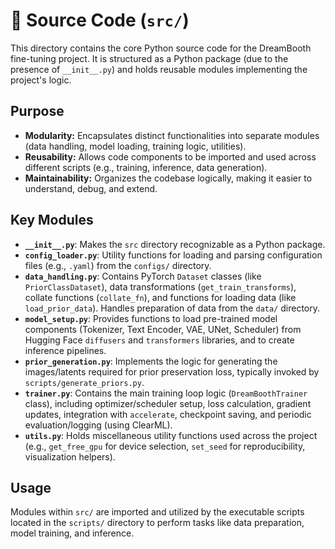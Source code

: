 # 🐍 Source Code (`src/`)

This directory contains the core Python source code for the DreamBooth fine-tuning project. It is structured as a Python package (due to the presence of `__init__.py`) and holds reusable modules implementing the project's logic.

## Purpose

-   **Modularity:** Encapsulates distinct functionalities into separate modules (data handling, model loading, training logic, utilities).
-   **Reusability:** Allows code components to be imported and used across different scripts (e.g., training, inference, data generation).
-   **Maintainability:** Organizes the codebase logically, making it easier to understand, debug, and extend.

## Key Modules

-   **`__init__.py`**: Makes the `src` directory recognizable as a Python package.
-   **`config_loader.py`**: Utility functions for loading and parsing configuration files (e.g., `.yaml`) from the `configs/` directory.
-   **`data_handling.py`**: Contains PyTorch `Dataset` classes (like `PriorClassDataset`), data transformations (`get_train_transforms`), collate functions (`collate_fn`), and functions for loading data (like `load_prior_data`). Handles preparation of data from the `data/` directory.
-   **`model_setup.py`**: Provides functions to load pre-trained model components (Tokenizer, Text Encoder, VAE, UNet, Scheduler) from Hugging Face `diffusers` and `transformers` libraries, and to create inference pipelines.
-   **`prior_generation.py`**: Implements the logic for generating the images/latents required for prior preservation loss, typically invoked by `scripts/generate_priors.py`.
-   **`trainer.py`**: Contains the main training loop logic (`DreamBoothTrainer` class), including optimizer/scheduler setup, loss calculation, gradient updates, integration with `accelerate`, checkpoint saving, and periodic evaluation/logging (using ClearML).
-   **`utils.py`**: Holds miscellaneous utility functions used across the project (e.g., `get_free_gpu` for device selection, `set_seed` for reproducibility, visualization helpers).

## Usage

Modules within `src/` are imported and utilized by the executable scripts located in the `scripts/` directory to perform tasks like data preparation, model training, and inference.
